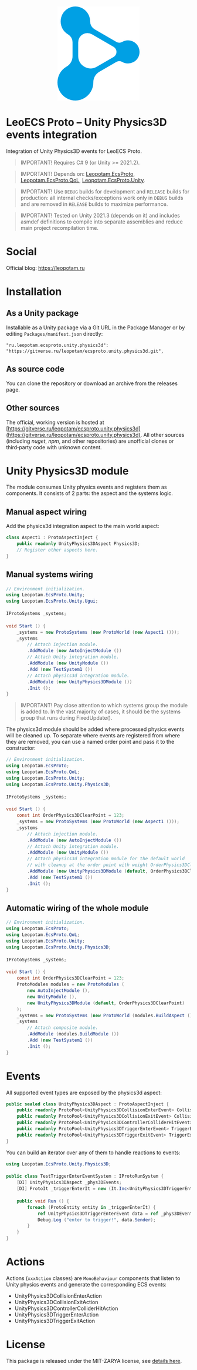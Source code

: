 <p align="center">
    <img src="./logo.png" alt="Proto">
</p>

# LeoECS Proto – Unity Physics3D events integration
Integration of Unity Physics3D events for LeoECS Proto.

> IMPORTANT! Requires C# 9 (or Unity >= 2021.2).

> IMPORTANT! Depends on: [Leopotam.EcsProto](https://gitverse.ru/leopotam/ecsproto), [Leopotam.EcsProto.QoL](https://gitverse.ru/leopotam/ecsproto-qol), [Leopotam.EcsProto.Unity](https://gitverse.ru/leopotam/ecsproto.unity).

> IMPORTANT! Use `DEBUG` builds for development and `RELEASE` builds for production: all internal checks/exceptions work only in `DEBUG` builds and are removed in `RELEASE` builds to maximize performance.

> IMPORTANT! Tested on Unity 2021.3 (depends on it) and includes asmdef definitions to compile into separate assemblies and reduce main project recompilation time.


# Social
Official blog: https://leopotam.ru


# Installation

## As a Unity package
Installable as a Unity package via a Git URL in the Package Manager or by editing `Packages/manifest.json` directly:
```
"ru.leopotam.ecsproto.unity.physics3d": "https://gitverse.ru/leopotam/ecsproto.unity.physics3d.git",
```

## As source code
You can clone the repository or download an archive from the releases page.

## Other sources
The official, working version is hosted at [https://gitverse.ru/leopotam/ecsproto.unity.physics3d](https://gitverse.ru/leopotam/ecsproto.unity.physics3d). All other sources (including *nuget*, *npm*, and other repositories) are unofficial clones or third‑party code with unknown content.


# Unity Physics3D module
The module consumes Unity physics events and registers them as components. It consists of 2 parts: the aspect and the systems logic.


## Manual aspect wiring
Add the physics3d integration aspect to the main world aspect:
```csharp
class Aspect1 : ProtoAspectInject {
    public readonly UnityPhysics3DAspect Physics3D;
    // Register other aspects here.
}
```

## Manual systems wiring
```csharp
// Environment initialization.
using Leopotam.EcsProto.Unity;
using Leopotam.EcsProto.Unity.Ugui;

IProtoSystems _systems;

void Start () {
    _systems = new ProtoSystems (new ProtoWorld (new Aspect1 ()));
    _systems
        // Attach injection module.
        .AddModule (new AutoInjectModule ())
        // Attach Unity integration module.
        .AddModule (new UnityModule ())
        .Add (new TestSystem1 ())
        // Attach physics3d integration module.
        .AddModule (new UnityPhysics3DModule ())
        .Init ();
}
```

> IMPORTANT! Pay close attention to which systems group the module is added to. In the vast majority of cases, it should be the systems group that runs during FixedUpdate().

The physics3d module should be added where processed physics events will be cleaned up. To separate where events are registered from where they are removed, you can use a named order point and pass it to the constructor:
```csharp
// Environment initialization.
using Leopotam.EcsProto;
using Leopotam.EcsProto.QoL;
using Leopotam.EcsProto.Unity;
using Leopotam.EcsProto.Unity.Physics3D;

IProtoSystems _systems;

void Start () {
    const int OrderPhysics3DClearPoint = 123;
    _systems = new ProtoSystems (new ProtoWorld (new Aspect1 ()));
    _systems
        // Attach injection module.
        .AddModule (new AutoInjectModule ())
        // Attach Unity integration module.
        .AddModule (new UnityModule ())
        // Attach physics3d integration module for the default world
        // with cleanup at the order point with weight OrderPhysics3DClearPoint.
        .AddModule (new UnityPhysics3DModule (default, OrderPhysics3DClearPoint))
        .Add (new TestSystem1 ())
        .Init ();
}
```

## Automatic wiring of the whole module
```csharp
// Environment initialization.
using Leopotam.EcsProto;
using Leopotam.EcsProto.QoL;
using Leopotam.EcsProto.Unity;
using Leopotam.EcsProto.Unity.Physics3D;

IProtoSystems _systems;

void Start () {
    const int OrderPhysics3DClearPoint = 123;
    ProtoModules modules = new ProtoModules (
        new AutoInjectModule (),
        new UnityModule (),
        new UnityPhysics3DModule (default, OrderPhysics3DClearPoint)
    );
    _systems = new ProtoSystems (new ProtoWorld (modules.BuildAspect ()));
    _systems
        // Attach composite module.
        .AddModule (modules.BuildModule ())
        .Add (new TestSystem1 ())
        .Init ();
}
```

# Events
All supported event types are exposed by the physics3d aspect:
```csharp
public sealed class UnityPhysics3DAspect : ProtoAspectInject {
    public readonly ProtoPool<UnityPhysics3DCollisionEnterEvent> CollisionEnterEvent;
    public readonly ProtoPool<UnityPhysics3DCollisionExitEvent> CollisionExitEvent;
    public readonly ProtoPool<UnityPhysics3DControllerColliderHitEvent> ControllerColliderHitEvent;
    public readonly ProtoPool<UnityPhysics3DTriggerEnterEvent> TriggerEnterEvent;
    public readonly ProtoPool<UnityPhysics3DTriggerExitEvent> TriggerExitEvent;
}
```
You can build an iterator over any of them to handle reactions to events:
```csharp
using Leopotam.EcsProto.Unity.Physics3D;

public class TestTriggerEnterEventSystem : IProtoRunSystem {
    [DI] UnityPhysics3DAspect _phys3DEvents;
    [DI] ProtoIt _triggerEnterIt = new (It.Inc<UnityPhysics3DTriggerEnterEvent> ());

    public void Run () {
        foreach (ProtoEntity entity in _triggerEnterIt) {
            ref UnityPhysics3DTriggerEnterEvent data = ref _phys3DEvents.TriggerEnterEvent.Get (entity);
            Debug.Log ("enter to trigger!", data.Sender);
        }
    }
}
```


# Actions
Actions (`xxxAction` classes) are `MonoBehaviour` components that listen to Unity physics events and generate the corresponding ECS events:
* UnityPhysics3DCollisionEnterAction
* UnityPhysics3DCollisionExitAction
* UnityPhysics3DControllerColliderHitAction
* UnityPhysics3DTriggerEnterAction
* UnityPhysics3DTriggerExitAction


# License
This package is released under the MIT-ZARYA license, see [details here](./LICENSE.md).
